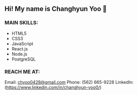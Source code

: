 ## Hi! My name is Changhyun Yoo 👋

<!--
**chang-yoo/chang-yoo** is a ✨ _special_ ✨ repository because its `README.md` (this file) appears on your GitHub profile.

Here are some ideas to get you started:

- 🔭 I’m currently working on ...
- 🌱 I’m currently learning ...
- 👯 I’m looking to collaborate on ...
- 🤔 I’m looking for help with ...
- 💬 Ask me about ...
- 📫 How to reach me: ...
- 😄 Pronouns: ...
- ⚡ Fun fact: ...
-->
### MAIN SKILLS:
  - HTML5
  - CSS3
  - JavaScript
  - React.js
  - Node.js
  - PostgreSQL

### REACH ME AT:
Email: chyoo0428@gmail.com
Phone: (562) 665-9228
LinkedIn: (https://www.linkedin.com/in/changhyun-yoo0/)
